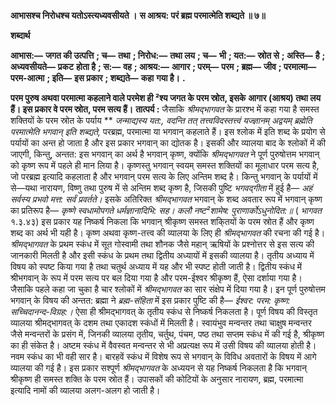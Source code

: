  **आभासश्च निरोधश्च यतोऽस्त्यध्यवसीयते ।** **स आश्रय: परं ब्रह्म परमात्मेति शब्द्यते ॥ ७॥** 

**शब्दार्थ** 

**आभास:—** **जगत की उत्पत्ति** **; च—** **तथा** **; निरोध:—** **तथा लय** **; च—** **भी** **; यत:—** **स्रोत से** **; अस्ति—** **है** **; अध्यवसीयते—** **प्रकट** **होता है** **; स:—** **वह** **; आश्रय:—** **आगार** **; परम्—** **परम** **; ब्रह्म—** **जीव** **; परमात्मा—** **परम-आत्मा** **; इति—** **इस प्रकार** **; शब्द्यते—** **कहा** **गया है।** **.** 

**परम पुरुष अथवा परमात्मा कहलाने वाले परमेश ही ²श्य जगत के परम स्रोत, इसके** **आगार (आश्रय) तथा लय हैं। इस प्रकार वे परम स्रोत, परम सत्य हैं।** **तात्पर्य :** जैसाकि *श्रीमद्भागवत* के प्रारश्भ में कहा गया है समस्त शक्तियों के परम स्रोत के पर्याय ** *जन्माद्यस्य यत:, वदन्ति तत् तत्त्वविदस्तत्त्वं यज्ज्ञानम् अद्वयम् ब्रह्मेति परमात्मेति भगवान् इति शब्द्यते,*  परब्रह्म, परमात्मा या भगवान् कहलाते हैं। इस श्लोक में इति शब्द के प्रयोग से पर्यायों का अन्त हो जाता है और इस प्रकार भगवान् का द्योतक है। इसकी और व्यालया बाद के श्लोकों में की जाएगी, किन्तु, अन्तत: इस भगवान् का अर्थ है भगवान् कृष्ण, क्योंकि *श्रीमद्भागवत* ने पूर्ण पुरुषोत्तम भगवान् को कृष्ण रूप में पहले ही मान लिया है। कृष्णस्तु भगवान् स्वयम् समस्त शक्तियों का मूलाधार परम सत्य है, जो परब्रह्म इत्यादि कहलाता है और भगवान् परम सत्य के लिए अन्तिम शब्द है। किन्तु भगवान् के पर्यायों में से—यथा नारायण, विष्णु तथा पुरुष में से अन्तिम शब्द कृष्ण है, जिसकी पुष्टि *भगवद्गीता* में हुई है— *अहं सर्वस्य प्रभवो मत्त: सर्वं प्रवर्तते।* इसके अतिरिक्त *श्रीमद्भागवत* भगवान् के शब्द अवतार रूप में भगवान् कृष्ण का प्रतिरूप है— *कृष्णे स्वधामोपगते धर्मज्ञानादिभि: सह।* *कलौ नष्ट²शामेष: पुराणार्कोऽधुनोदित:॥*     ( *भागवत* १.३.४३) इस प्रकार यह निष्कर्ष निकला कि भगवान् श्रीकृष्ण समस्त शकि्तयों के परम स्रोत हैं और कृष्ण शब्द का अर्थ भी यही है। कृष्ण अथवा कृष्ण-तत्त्व की व्यालया के लिए ही *श्रीमद्भागवत* की रचना की गई है। *श्रीमद्भागवत* के प्रथम स्कंध में सूत गोस्वामी तथा शौनक जैसे महान् ऋषियों के प्रश्नोत्तर से इस सत्य की जानकारी मिलती है और इसी स्कंध के प्रथम तथा द्वितीय अध्यायों में इसकी व्यालया है। तृतीय अध्याय में विषय को स्पष्ट किया गया है तथा चतुर्थ अध्याय में यह और भी स्पष्ट होती जाती है। द्वितीय स्कंध में श्रीभगवान् के रूप में परम सत्य पर बल दिया गया है और परम-ईश्वर श्रीकृष्ण हैं, ऐसा दर्शाया गया है। जैसाकि पहले कहा जा चुका है चार श्लोकों में *श्रीमद्भागवत* का सार संक्षेप में दिया गया है। इन पूर्ण पुरुषोत्तम भगवान् के विषय की अन्तत: ब्रह्मा ने *ब्रह्म-संहिता* में इस प्रकार पुष्टि की है— *ईश्वर: परम: कृष्ण: सच्चिदानन्द-विग्रह:।* ऐसा ही श्रीमद्भागवत् के तृतीय स्कंध से निष्कर्ष निकलता है। पूर्ण विषय की विस्तृत व्यालया श्रीमद्भागवत् के दशम तथा एकादश स्कंधों में मिलती है। स्वायंभुव मन्वन्तर तथा चाक्षुष मन्वन्तर जैसे मन्वन्तरों के प्रसंग में, जिनकी व्यालया तृतीय, चर्तुथ, पंचम, पष्ठ तथा सप्तम स्कंध में की गई है, श्रीकृष्ण का ही संकेत है। अष्टम स्कंध में वैवस्वत मन्वन्तर से भी अप्रत्यक्ष रूप में उसी विषय की व्यालया होती है। नवम स्कंध का भी वही सार है। बारहवें स्कंध में विशेष रूप से भगवान् के विविध अवतारों के विषय में आगे व्यालया की गई है। इस प्रकार सश्पूर्ण *श्रीमद्भागवत* के अध्ययन से यह निष्कर्ष निकलता है कि भगवान् श्रीकृष्ण ही समस्त शक्ति के परम स्रोत हैं। उपासकों की कोटियों के अनुसार नारायण, ब्रह्म, परमात्मा इत्यादि नामों की व्यालया अलग-अलग हो जाती है। 